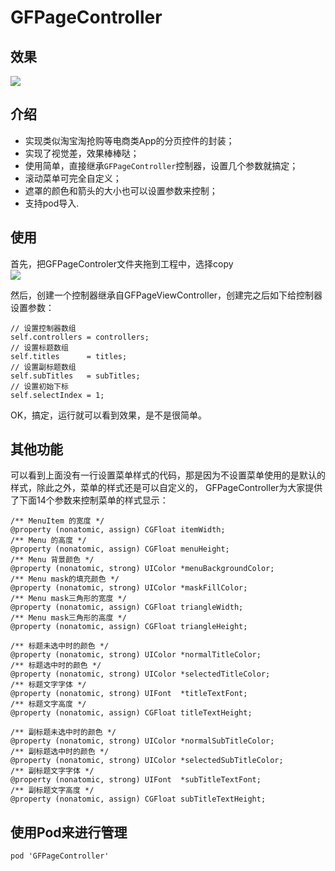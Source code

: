 # GFPageController

## 效果
![](https://github.com/gaofengtan/GFPageController/blob/master/%E6%BC%94%E7%A4%BA.gif)

## 介绍
* 实现类似淘宝淘抢购等电商类App的分页控件的封装；
* 实现了视觉差，效果棒棒哒；
* 使用简单，直接继承```GFPageController```控制器，设置几个参数就搞定；
* 滚动菜单可完全自定义；
* 遮罩的颜色和箭头的大小也可以设置参数来控制；
* 支持pod导入.

## 使用
首先，把GFPageControler文件夹拖到工程中，选择copy<br>
![](https://github.com/gaofengtan/GFPageController/blob/master/%E6%96%87%E4%BB%B6.png)

然后，创建一个控制器继承自GFPageViewController，创建完之后如下给控制器设置参数：
```
// 设置控制器数组
self.controllers = controllers;
// 设置标题数组
self.titles      = titles;
// 设置副标题数组
self.subTitles   = subTitles;
// 设置初始下标
self.selectIndex = 1;
```
OK，搞定，运行就可以看到效果，是不是很简单。

## 其他功能
可以看到上面没有一行设置菜单样式的代码，那是因为不设置菜单使用的是默认的样式，除此之外，菜单的样式还是可以自定义的，
GFPageController为大家提供了下面14个参数来控制菜单的样式显示：
```
/** MenuItem 的宽度 */
@property (nonatomic, assign) CGFloat itemWidth;
/** Menu 的高度 */
@property (nonatomic, assign) CGFloat menuHeight;
/** Menu 背景颜色 */
@property (nonatomic, strong) UIColor *menuBackgroundColor;
/** Menu mask的填充颜色 */
@property (nonatomic, strong) UIColor *maskFillColor;
/** Menu mask三角形的宽度 */
@property (nonatomic, assign) CGFloat triangleWidth;
/** Menu mask三角形的高度 */
@property (nonatomic, assign) CGFloat triangleHeight;

/** 标题未选中时的颜色 */
@property (nonatomic, strong) UIColor *normalTitleColor;
/** 标题选中时的颜色 */
@property (nonatomic, strong) UIColor *selectedTitleColor;
/** 标题文字字体 */
@property (nonatomic, strong) UIFont  *titleTextFont;
/** 标题文字高度 */
@property (nonatomic, assign) CGFloat titleTextHeight;

/** 副标题未选中时的颜色 */
@property (nonatomic, strong) UIColor *normalSubTitleColor;
/** 副标题选中时的颜色 */
@property (nonatomic, strong) UIColor *selectedSubTitleColor;
/** 副标题文字字体 */
@property (nonatomic, strong) UIFont  *subTitleTextFont;
/** 副标题文字高度 */
@property (nonatomic, assign) CGFloat subTitleTextHeight;
```

## 使用Pod来进行管理
```
pod 'GFPageController'
```








